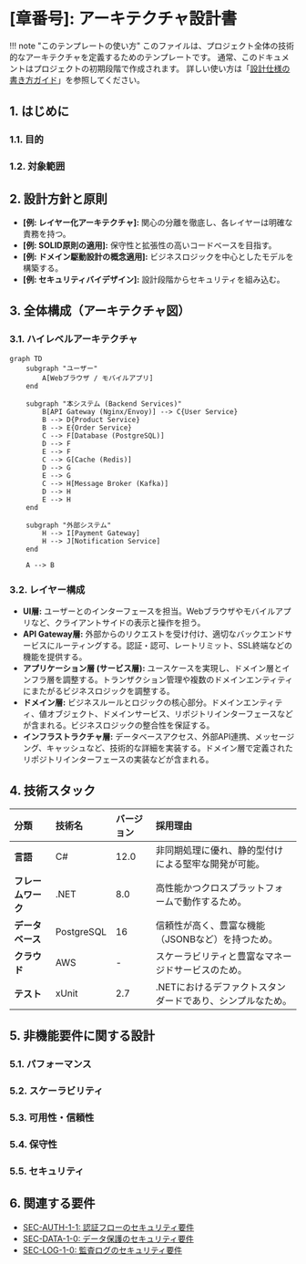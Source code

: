 # [章番号]: アーキテクチャ設計書

!!! note "このテンプレートの使い方"
このファイルは、プロジェクト全体の技術的なアーキテクチャを定義するためのテンプレートです。
通常、このドキュメントはプロジェクトの初期段階で作成されます。
詳しい使い方は「[設計仕様の書き方ガイド](ここにガイドへのパスを記述してください)」を参照してください。

## 1. はじめに

### 1.1. 目的

<!-- このドキュメントが定義するアーキテクチャの目的、解決する課題、目指す品質特性（パフォーマンス、スケーラビリティ、保守性など）を記述します。 -->

### 1.2. 対象範囲

<!-- このアーキテクチャが適用されるシステムの範囲を明確にします。 -->

## 2. 設計方針と原則

<!-- このアーキテクチャを設計する上で従う、普遍的な方針や原則をリストアップします。 -->

- **[例: レイヤー化アーキテクチャ]:** 関心の分離を徹底し、各レイヤーは明確な責務を持つ。
- **[例: SOLID原則の適用]:** 保守性と拡張性の高いコードベースを目指す。
- **[例: ドメイン駆動設計の概念適用]:** ビジネスロジックを中心としたモデルを構築する。
- **[例: セキュリティバイデザイン]:** 設計段階からセキュリティを組み込む。

## 3. 全体構成（アーキテクチャ図）

<!-- システムを構成する主要なコンポーネントやレイヤー、およびそれらの関係性を図で示します。Mermaidの利用を強く推奨します。 -->

### 3.1. ハイレベルアーキテクチャ

<!-- システム全体の鳥瞰図。外部システムとの連携なども含みます。 -->

```mermaid
graph TD
    subgraph "ユーザー"
        A[Webブラウザ / モバイルアプリ]
    end

    subgraph "本システム (Backend Services)"
        B[API Gateway (Nginx/Envoy)] --> C{User Service}
        B --> D{Product Service}
        B --> E{Order Service}
        C --> F[Database (PostgreSQL)]
        D --> F
        E --> F
        C --> G[Cache (Redis)]
        D --> G
        E --> G
        C --> H[Message Broker (Kafka)]
        D --> H
        E --> H
    end

    subgraph "外部システム"
        H --> I[Payment Gateway]
        H --> J[Notification Service]
    end

    A --> B
```

### 3.2. レイヤー構成

<!-- 各レイヤーの役割と責務を簡潔に説明します。 -->

- **UI層:** ユーザーとのインターフェースを担当。Webブラウザやモバイルアプリなど、クライアントサイドの表示と操作を担う。
- **API Gateway層:** 外部からのリクエストを受け付け、適切なバックエンドサービスにルーティングする。認証・認可、レートリミット、SSL終端などの機能を提供する。
- **アプリケーション層 (サービス層):** ユースケースを実現し、ドメイン層とインフラ層を調整する。トランザクション管理や複数のドメインエンティティにまたがるビジネスロジックを調整する。
- **ドメイン層:** ビジネスルールとロジックの核心部分。ドメインエンティティ、値オブジェクト、ドメインサービス、リポジトリインターフェースなどが含まれる。ビジネスロジックの整合性を保証する。
- **インフラストラクチャ層:** データベースアクセス、外部API連携、メッセージング、キャッシュなど、技術的な詳細を実装する。ドメイン層で定義されたリポジトリインターフェースの実装などが含まれる。

## 4. 技術スタック

<!-- このアーキテクチャを実現するために採用する主要な技術要素を、採用理由とともに記述します。 -->

| 分類               | 技術名     | バージョン | 採用理由                                                   |
| :----------------- | :--------- | :--------- | :--------------------------------------------------------- |
| **言語**           | C#         | 12.0       | 非同期処理に優れ、静的型付けによる堅牢な開発が可能。       |
| **フレームワーク** | .NET       | 8.0        | 高性能かつクロスプラットフォームで動作するため。           |
| **データベース**   | PostgreSQL | 16         | 信頼性が高く、豊富な機能（JSONBなど）を持つため。          |
| **クラウド**       | AWS        | -          | スケーラビリティと豊富なマネージドサービスのため。         |
| **テスト**         | xUnit      | 2.7        | .NETにおけるデファクトスタンダードであり、シンプルなため。 |

## 5. 非機能要件に関する設計

<!-- 主要な非機能要件をどのようにアーキテクチャレベルで実現するかを記述します。 -->

### 5.1. パフォーマンス

<!-- 例: キャッシュ戦略、非同期処理の導入、DBコネクションプーリングなど -->

### 5.2. スケーラビリティ

<!-- 例: ステートレスな設計、マイクロサービス化の方針、オートスケーリング戦略など -->

### 5.3. 可用性・信頼性

<!-- 例: 冗長化構成、フェイルオーバーの仕組み、サーキットブレーカーの導入など -->

### 5.4. 保守性

<!-- 例: モジュール分割の方針、依存関係のルール、CI/CDによる自動化など -->

### 5.5. セキュリティ

<!-- 例: 認証・認可方式の選定、データ暗号化の方針、ネットワーク分離など -->

## 6. 関連する要件

<!-- この設計の根拠となる、システム仕様書で定義された要件IDへのリンクを記載します。 -->
<!-- 以下のリンクは例です。実際のファイルパスとセクションIDに更新してください。 -->

- [SEC-AUTH-1-1: 認証フローのセキュリティ要件](../[仕様書フォルダ]/01_システム仕様書テンプレート.md#SEC-AUTH-1-1)
- [SEC-DATA-1-0: データ保護のセキュリティ要件](../[仕様書フォルダ]/01_システム仕様書テンプレート.md#SEC-DATA-1-0)
- [SEC-LOG-1-0: 監査ログのセキュリティ要件](../[仕様書フォルダ]/01_システム仕様書テンプレート.md#SEC-LOG-1-0)

